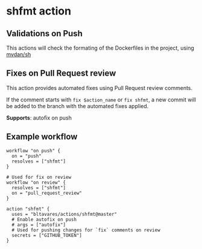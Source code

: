 # shfmt action

## Validations on Push

This actions will check the formating of the Dockerfiles in the project, using
[mvdan/sh](https://github.com/mvdan/sh/)

## Fixes on Pull Request review

This action provides automated fixes using Pull Request review comments.

If the comment starts with `fix $action_name` or `fix shfmt`, a new commit will
be added to the branch with the automated fixes applied.

**Supports**: autofix on push

## Example workflow

```hcl
workflow "on push" {
  on = "push"
  resolves = ["shfmt"]
}

# Used for fix on review
workflow "on review" {
  resolves = ["shfmt"]
  on = "pull_request_review"
}

action "shfmt" {
  uses = "bltavares/actions/shfmt@master"
  # Enable autofix on push
  # args = ["autofix"]
  # Used for pushing changes for `fix` comments on review
  secrets = ["GITHUB_TOKEN"]
}
```
